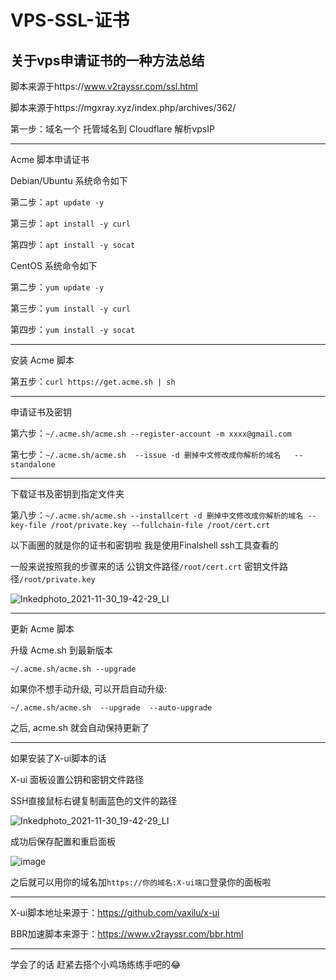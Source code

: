 # VPS-SSL-证书
关于vps申请证书的一种方法总结
---------------------------

脚本来源于https://www.v2rayssr.com/ssl.html

脚本来源于https://mgxray.xyz/index.php/archives/362/

第一步：域名一个 托管域名到 Cloudflare  解析vpsIP

-----------------------------

Acme 脚本申请证书

Debian/Ubuntu 系统命令如下

第二步：`apt update -y`

第三步：`apt install -y curl`

第四步：`apt install -y socat`

CentOS 系统命令如下

第二步：`yum update -y`

第三步：`yum install -y curl`

第四步：`yum install -y socat`

---------------------------------

安装 Acme 脚本

第五步：`curl https://get.acme.sh | sh`

-----------------------------------------------

申请证书及密钥

第六步：`~/.acme.sh/acme.sh --register-account -m xxxx@gmail.com`

第七步：`~/.acme.sh/acme.sh  --issue -d 删掉中文修改成你解析的域名   --standalone`

-----------------------------------------------------------------------------------

下载证书及密钥到指定文件夹

第八步：`~/.acme.sh/acme.sh --installcert -d 删掉中文修改成你解析的域名 --key-file /root/private.key --fullchain-file /root/cert.crt`  

以下画圈的就是你的证书和密钥啦  我是使用Finalshell  ssh工具查看的   

一般来说按照我的步骤来的话 公钥文件路径`/root/cert.crt` 密钥文件路径`/root/private.key`

![Inkedphoto_2021-11-30_19-42-29_LI](https://user-images.githubusercontent.com/94978556/144041552-469a1a71-5337-4562-af9d-9576a61cdc22.jpg)

-------------------------------------------------------------

更新 Acme 脚本

升级 Acme.sh 到最新版本

`~/.acme.sh/acme.sh --upgrade`

如果你不想手动升级, 可以开启自动升级:

`~/.acme.sh/acme.sh  --upgrade  --auto-upgrade`

之后, acme.sh 就会自动保持更新了

-------------------------------------------------

如果安装了X-ui脚本的话

X-ui 面板设置公钥和密钥文件路径

SSH直接鼠标右键复制画蓝色的文件的路径

![Inkedphoto_2021-11-30_19-42-29_LI](https://user-images.githubusercontent.com/94978556/144042417-f36fef7e-ebd1-4f30-91d1-91ec830efd19.jpg)

成功后保存配置和重启面板

![image](https://user-images.githubusercontent.com/94978556/144042626-ccc56e0a-2b9a-44df-ab1c-e32ee8f42b96.png)

之后就可以用你的域名加`https://你的域名:X-ui端口`登录你的面板啦

-----------------------------------------------------------------
X-ui脚本地址来源于：https://github.com/vaxilu/x-ui

BBR加速脚本来源于：https://www.v2rayssr.com/bbr.html

------------------------------------------------------------

学会了的话  赶紧去搭个小鸡场练练手吧的😂




